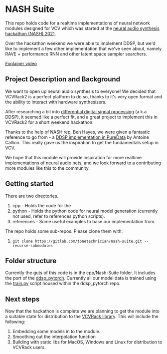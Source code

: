 # NASH Suite 

This repo holds code for a realtime implementations of neural network modules designed for VCV which was started at the [neural audio synthesis hackathon (NASH) 2021](https://signas-qmul.github.io/nash/). 

Over the hackathon weekend we were able to implement DDSP, but we'd like to implement a few other implementation that we've seen about, namely RAVE + performance RNN and other latent space sampler searchers.

[Explainer video](https://youtu.be/xz7XeO1rsUM "DDSP in VCVRack")

## Project Description and Background

We want to open up neural audio synthesis to everyone! We decided that VCVRack2 is a perfect platform to do so, thanks to it's very open format and the ability to interact with hardware synthesizers. 

After researching a bit into [differential digital signal processing](https://magenta.tensorflow.org/ddsp) (a.k.a DDSP), it seemed like a perfect fit, and a great project to implement this in VCVRack2 for a short weekend hackathon. 

Thanks to the help of NASH rep, Ben Hayes, we were given a fantastic reference to go from - a [DDSP implementation in PureData](https://github.com/acids-ircam/ddsp_pytorch) by Antoine Callion. This really gave us the inspiration to get the fundamentals setup in VCV. 

We hope that this module will provide inspiration for more realtime implementations of neural audio nets, and we look forward to a contributing more modules like this to the community. 

## Getting started 

There are two directories. 

1. cpp - Holds the code for the 
2. python - Holds the python code for neural model generation (currently not used, refer to references python scripts).
3. references - Some useful examples to base our implementation from.

The repo holds some sub-repos. Please clone them with:

1. `git clone https://gitlab.com/tonetechnician/nash-suite.git --recurse-submodules`

## Folder structure

Currently the guts of this code is in the cpp/Nash-Suite folder. It includes the port of the [ddsp_pytorch](https://github.com/acids-ircam/ddsp_pytorch). Currently all our model data is trained using the [train.py](https://github.com/acids-ircam/ddsp_pytorch/blob/master/train.py) script housed within the ddsp_pytorch repo. 

## Next steps 

Now that the hackathon is complete we are planning to get the module into a suitable state for distribution to the [VCVRack library](https://library.vcvrack.com/). This will include the following:

1. Embedding some models in to the module.
2. Smoothing out the interpolation function 
3. Building with static libs for MacOS, Windows and Linux for distribution to VCVRack users.
